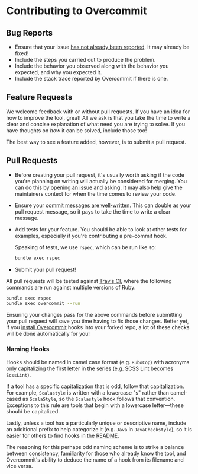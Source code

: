 # Contributing to Overcommit

## Bug Reports

* Ensure that your issue [has not already been reported][1]. It may already be
  fixed!
* Include the steps you carried out to produce the problem.
* Include the behavior you observed along with the behavior you expected, and
  why you expected it.
* Include the stack trace reported by Overcommit if there is one.

## Feature Requests

We welcome feedback with or without pull requests. If you have an idea for how
to improve the tool, great! All we ask is that you take the time to write a
clear and concise explanation of what need you are trying to solve. If you have
thoughts on _how_ it can be solved, include those too!

The best way to see a feature added, however, is to submit a pull request.

## Pull Requests

* Before creating your pull request, it's usually worth asking if the code
  you're planning on writing will actually be considered for merging. You can
  do this by [opening an issue][1] and asking. It may also help give the
  maintainers context for when the time comes to review your code.

* Ensure your [commit messages are well-written][2]. This can double as your
  pull request message, so it pays to take the time to write a clear message.

* Add tests for your feature. You should be able to look at other tests for
  examples, especially if you're contributing a pre-commit hook.

  Speaking of tests, we use `rspec`, which can be run like so:

  ```bash
  bundle exec rspec
  ```

* Submit your pull request!

All pull requests will be tested against [Travis CI][3], where the following
commands are run against multiple versions of Ruby:

```bash
bundle exec rspec
bundle exec overcommit --run
```

Ensuring your changes pass for the above commands before submitting your pull
request will save you time having to fix those changes. Better yet, if you
[install Overcommit](README.md#installation) hooks into your forked repo, a lot
of these checks will be done automatically for you!

### Naming Hooks

Hooks should be named in camel case format (e.g. `RuboCop`) with acronyms only
capitalizing the first letter in the series (e.g. SCSS Lint becomes `ScssLint`).

If a tool has a specific capitalization that is odd, follow that capitalization.
For example, `Scalastyle` is written with a lowercase "s" rather than
camel-cased as `ScalaStyle`, so the `Scalastyle` hook follows that convention.
Exceptions to this rule are tools that begin with a lowercase
letter&mdash;these should be capitalized.

Lastly, unless a tool has a particularly unique or descriptive name, include
an additional prefix to help categorize it (e.g. `Java` in `JavaCheckstyle`),
so it is easier for others to find hooks in the [README](README.md).

The reasoning for this perhaps odd naming scheme is to strike a balance between
consistency, familiarity for those who already know the tool, and Overcommit's
ability to deduce the name of a hook from its filename and vice versa.

[1]: https://github.com/brigade/overcommit/issues
[2]: https://medium.com/brigade-engineering/the-secrets-to-great-commit-messages-106fc0a92a25
[3]: https://travis-ci.org/
